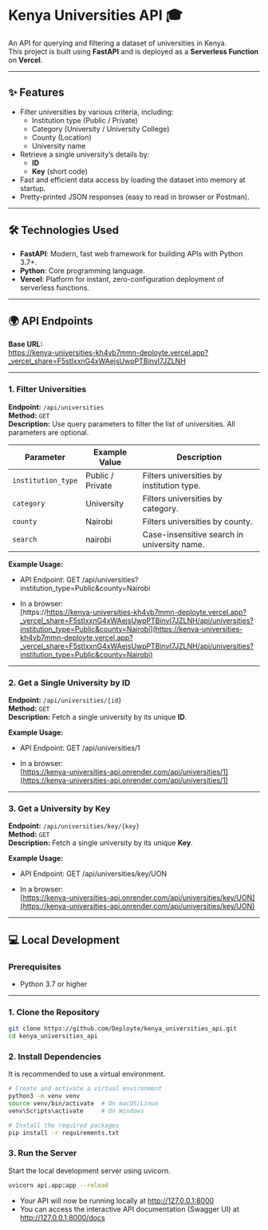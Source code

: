 # Kenya Universities API 🎓

An API for querying and filtering a dataset of universities in Kenya.  
This project is built using **FastAPI** and is deployed as a **Serverless Function** on **Vercel**.

---

## ✨ Features
- Filter universities by various criteria, including:
  - Institution type (Public / Private)
  - Category (University / University College)
  - County (Location)
  - University name
- Retrieve a single university’s details by:
  - **ID**
  - **Key** (short code)
- Fast and efficient data access by loading the dataset into memory at startup.
- Pretty-printed JSON responses (easy to read in browser or Postman).

---

## 🛠️ Technologies Used
- **FastAPI**: Modern, fast web framework for building APIs with Python 3.7+.
- **Python**: Core programming language.
- **Vercel**: Platform for instant, zero-configuration deployment of serverless functions.

---

## 🌍 API Endpoints

**Base URL:**  
https://kenya-universities-kh4vb7mmn-deployte.vercel.app?_vercel_share=F5stIxxnG4xWAejsUwpPTBinvI7JZLNH

---

### 1. Filter Universities
**Endpoint:** `/api/universities`  
**Method:** `GET`  
**Description:** Use query parameters to filter the list of universities. All parameters are optional.

| Parameter          | Example Value   | Description                                 |
|--------------------|-----------------|---------------------------------------------|
| `institution_type` | Public / Private| Filters universities by institution type.   |
| `category`         | University      | Filters universities by category.           |
| `county`           | Nairobi         | Filters universities by county.             |
| `search`           | nairobi         | Case-insensitive search in university name. |

**Example Usage:**

- API Endpoint:
GET /api/universities?institution_type=Public&county=Nairobi


- In a browser:  
[https://https://kenya-universities-kh4vb7mmn-deployte.vercel.app?_vercel_share=F5stIxxnG4xWAejsUwpPTBinvI7JZLNH/api/universities?institution_type=Public&county=Nairobi](https://kenya-universities-kh4vb7mmn-deployte.vercel.app?_vercel_share=F5stIxxnG4xWAejsUwpPTBinvI7JZLNH/api/universities?institution_type=Public&county=Nairobi)

---

### 2. Get a Single University by ID
**Endpoint:** `/api/universities/{id}`  
**Method:** `GET`  
**Description:** Fetch a single university by its unique **ID**.

**Example Usage:**

- API Endpoint:
GET /api/universities/1


- In a browser:  
[https://kenya-universities-api.onrender.com/api/universities/1](https://kenya-universities-api.onrender.com/api/universities/1)

---

### 3. Get a University by Key
**Endpoint:** `/api/universities/key/{key}`  
**Method:** `GET`  
**Description:** Fetch a single university by its unique **Key**.

**Example Usage:**

- API Endpoint:
GET /api/universities/key/UON


- In a browser:  
[https://kenya-universities-api.onrender.com/api/universities/key/UON](https://kenya-universities-api.onrender.com/api/universities/key/UON)

---

## 💻 Local Development

### Prerequisites
- Python 3.7 or higher

---

### 1. Clone the Repository
```bash
git clone https://github.com/Deployte/kenya_universities_api.git
cd kenya_universities_api
```
### 2. Install Dependencies

It is recommended to use a virtual environment.
```bash
# Create and activate a virtual environment
python3 -m venv venv
source venv/bin/activate  # On macOS/Linux
venv\Scripts\activate     # On Windows

# Install the required packages
pip install -r requirements.txt
```
### 3. Run the Server

Start the local development server using uvicorn.

```bash
uvicorn api.app:app --reload
```
- Your API will now be running locally at http://127.0.0.1:8000
- You can access the interactive API documentation (Swagger UI) at http://127.0.0.1:8000/docs

